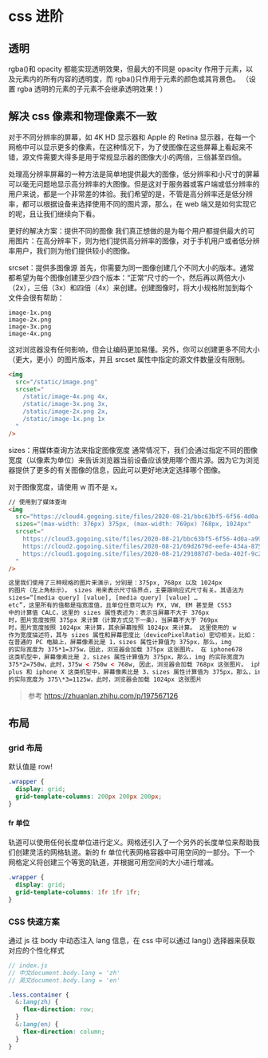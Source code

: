 # css 进阶

## 透明

rgba()和 opacity 都能实现透明效果，但最大的不同是 opacity 作用于元素，以及元素内的所有内容的透明度，而 rgba()只作用于元素的颜色或其背景色。 （设置 rgba 透明的元素的子元素不会继承透明效果！）

## 解决 css 像素和物理像素不一致

对于不同分辨率的屏幕，如 4K HD 显示器和 Apple 的 Retina 显示器，在每一个网格中可以显示更多的像素，在这种情况下，为了使图像在这些屏幕上看起来不错，源文件需要大得多是用于常规显示器的图像大小的两倍，三倍甚至四倍。

处理高分辨率屏幕的一种方法是简单地提供最大的图像，低分辨率和小尺寸的屏幕可以毫无问题地显示高分辨率的大图像。但是这对于服务器或客户端或低分辨率的用户来说，都是一个非常差的体验。我们希望的是，不管是高分辨率还是低分辨率，都可以根据设备来选择使用不同的图片源，那么，在 web 端又是如何实现它的呢，且让我们继续向下看。

更好的解决方案：提供不同的图像
我们真正想做的是为每个用户都提供最大的可用图片：在高分辨率下，则为他们提供高分辨率的图像，对于手机用户或者低分辨率用户，我们则为他们提供较小的图像。

srcset：提供多图像源
首先，你需要为同一图像创建几个不同大小的版本。通常都希望为每个图像创建至少四个版本：“正常”尺寸的一个，然后再以两倍大小（2x），三倍（3x）和四倍（4x）来创建。创建图像时，将大小规格附加到每个文件会很有帮助：

```
image-1x.png
image-2x.png
image-3x.png
image-4x.png
```

这对浏览器没有任何影响，但会让编码更加易懂。另外，你可以创建更多不同大小（更大，更小）的图片版本，并且 srcset 属性中指定的源文件数量没有限制。

```html
<img
  src="/static/image.png"
  srcset="
    /static/image-4x.png 4x,
    /static/image-3x.png 3x,
    /static/image-2x.png 2x,
    /static/image-1x.png 1x
  "
/>
```

sizes：用媒体查询方法来指定图像宽度
通常情况下，我们会通过指定不同的图像宽度（以像素为单位）来告诉浏览器当前设备应该使用哪个图片源。因为它为浏览器提供了更多的有关图像的信息，因此可以更好地决定选择哪个图像。

对于图像宽度，请使用 w 而不是 x。

```html
// 使用到了媒体查询
<img
  src="https://cloud4.gogoing.site/files/2020-08-21/bbc63bf5-6f56-4d0a-a996-72fff804725c.png"
  sizes="(max-width: 376px) 375px, (max-width: 769px) 768px, 1024px"
  srcset="
    https://cloud3.gogoing.site/files/2020-08-21/bbc63bf5-6f56-4d0a-a996-72fff804725c.png  375w,
    https://cloud2.gogoing.site/files/2020-08-21/69d2679d-eefe-434a-8755-7f8b09166bf3.png  768w,
    https://cloud1.gogoing.site/files/2020-08-21/291087d7-beda-402f-9c28-b23e71beb32e.png 1024w
  "
/>

这里我们使用了三种规格的图片来演示，分别是：375px, 768px 以及 1024px
的图片（左上角标示）。 sizes 用来表示尺寸临界点，主要跟响应式尺寸有关。其语法为
sizes=“[media query] [value], [media query] [value] …
etc”，这里所有的值都是指宽度值，且单位任意可以为 PX, VW, EM 甚至是 CSS3
中的计算值 CALC，这里的 sizes 属性表述为：表示当屏幕不大于 376px
时，图片宽度按照 375px 来计算（计算方式见下一条），当屏幕不大于 769px
时，图片宽度按照 1024px 来计算，其余屏幕按照 1024px 来计算。 这里使用的 w
作为宽度描述符，其与 sizes 属性和屏幕密度比（devicePixelRatio）密切相关。比如：
在普通的 PC 电脑上，屏幕像素比是 1，sizes 属性计算值为 375px，那么，img
的实际宽度为 375*1=375w，因此，浏览器会加载 375px 这张图片。 在 iphone678
这类机型中，屏幕像素比是 2，sizes 属性计算值为 375px，那么，img 的实际宽度为
375*2=750w，此时，375w < 750w < 768w, 因此，浏览器会加载 768px 这张图片。 iphone
plus 和 iphone X 这类机型中，屏幕像素比是 3，sizes 属性计算值为 375px，那么，img
的实际宽度为 375\*3=1125w，此时，浏览器会加载 1024px 这张图片
```

> 参考 https://zhuanlan.zhihu.com/p/197567126

## 布局

### grid 布局

默认值是 row!

```css
.wrapper {
  display: grid;
  grid-template-columns: 200px 200px 200px;
}
```

#### fr 单位

轨道可以使用任何长度单位进行定义。网格还引入了一个另外的长度单位来帮助我们创建灵活的网格轨道。新的 fr 单位代表网格容器中可用空间的一部分。下一个网格定义将创建三个等宽的轨道，并根据可用空间的大小进行增减。

```css
.wrapper {
  display: grid;
  grid-template-columns: 1fr 1fr 1fr;
}
```

### CSS 快速方案

通过 js 往 body 中动态注入 lang 信息，在 css 中可以通过 lang() 选择器来获取对应的个性化样式

```js
// index.js
// 中文document.body.lang = 'zh'
// 英文document.body.lang = 'en'
```

```css
.less.container {
  &:lang(zh) {
    flex-direction: row;
  }
  &:lang(en) {
    flex-direction: column;
  }
}
```
